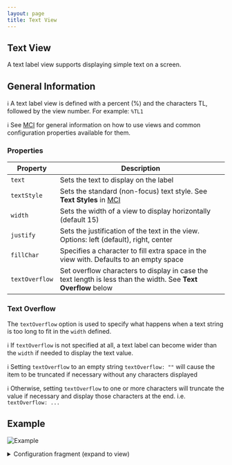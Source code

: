 ```yaml
---
layout: page
title: Text View
---
```

## Text View
A text label view supports displaying simple text on a screen.

## General Information

:information_source: A text label view is defined with a percent (%) and the characters TL, followed by the view number. For example: `%TL1`

:information_source: See [MCI](../mci.md) for general information on how to use views and common configuration properties available for them.

### Properties

| Property    | Description  |
|-------------|--------------|
| `text` | Sets the text to display on the label |
| `textStyle` | Sets the standard (non-focus) text style. See **Text Styles** in [MCI](../mci.md) |
| `width` | Sets the width of a view to display horizontally (default 15)|
| `justify` | Sets the justification of the text in the view. Options: left (default), right, center |
| `fillChar` | Specifies a character to fill extra space in the view with. Defaults to an empty space |
| `textOverflow` | Set overflow characters to display in case the text length is less than the width. See **Text Overflow** below |

### Text Overflow

The `textOverflow` option is used to specify what happens when a text string is too long to fit in the `width` defined.

:information_source: If `textOverflow` is not specified at all, a text label can become wider than the `width` if needed to display the text value.

:information_source: Setting `textOverflow` to an empty string `textOverflow: ""` will cause the item to be truncated if necessary without any characters displayed

:information_source: Otherwise, setting `textOverflow` to one or more characters will truncate the value if necessary and display those characters at the end. i.e. `textOverflow: ...`

## Example

![Example](../../assets/images/text_label_view_example1.png "Text label")

<details>
<summary>Configuration fragment (expand to view)</summary>
<div markdown="1">
```
TL1: {
  text: Text label
}
```
</div>
</details>
